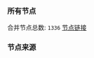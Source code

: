 ### 所有节点
合并节点总数: `1336`
[节点链接](https://raw.githubusercontent.com/rzhy1/11/master/sub/sub_merge_base64.txt)

### 节点来源
